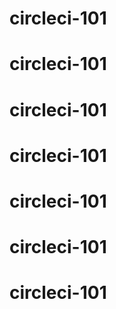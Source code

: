 # circleci-101
# circleci-101
# circleci-101
# circleci-101
# circleci-101
# circleci-101
# circleci-101
